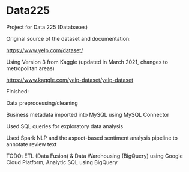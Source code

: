 # Data225

Project for Data 225 (Databases)

Original source of the dataset and documentation:

https://www.yelp.com/dataset/


Using Version 3 from Kaggle (updated in March 2021, changes to metropolitan areas)

https://www.kaggle.com/yelp-dataset/yelp-dataset

Finished:

Data preprocessing/cleaning

Business metadata imported into MySQL using MySQL Connector

Used SQL queries for exploratory data analysis

Used Spark NLP and the aspect-based sentiment analysis pipeline to annotate review text

TODO: ETL (Data Fusion) & Data Warehousing (BigQuery) using Google Cloud Platform, Analytic SQL using BigQuery
